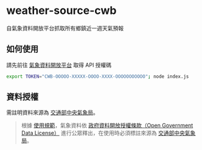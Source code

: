 # weather-source-cwb
自氣象資料開放平台抓取所有鄉鎮近一週天氣預報
## 如何使用
請先前往 [氣象資料開放平台](https://opendata.cwb.gov.tw/index) 取得 API 授權碼
```bash
export TOKEN="CWB-OOOOO-XXXXX-OOOO-XXXX-OOOOOOOOOOO"; node index.js
```
## 資料授權
需註明資料來源為 [交通部中央氣象局](https://www.cwb.gov.tw/)。

> 根據 [使用規範](https://opendata.cwb.gov.tw/about/rules)，氣象資料依 [政府資料開放授權條款（Open Government Data License）](https://data.gov.tw/license) 進行公眾釋出，在使用時必須標註來源為 [交通部中央氣象局](https://www.cwb.gov.tw/)。